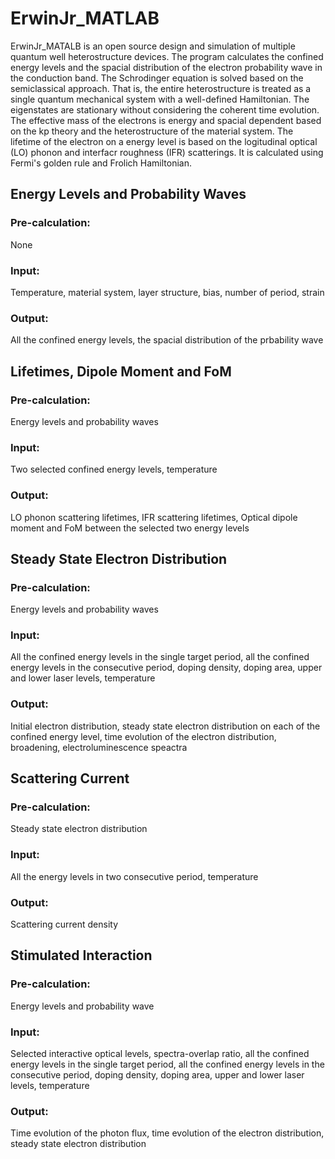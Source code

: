 # ErwinJr_MATLAB
ErwinJr_MATALB is an open source design and simulation of multiple quantum well heterostructure devices. 
The program calculates the confined energy levels and the spacial distribution of the electron probability 
wave in the conduction band. The Schrodinger equation is solved based on the semiclassical approach. 
That is, the entire heterostructure is treated as a single quantum mechanical system with a well-defined Hamiltonian. 
The eigenstates are stationary without considering the coherent time evolution. The effective mass of the 
electrons is energy and spacial dependent based on the kp theory and the heterostructure of the material system. 
The lifetime of the electron on a energy level is based on the logitudinal optical (LO) phonon and interfacr roughness 
(IFR) scatterings. It is calculated using Fermi's golden rule and Frolich Hamiltonian. 


## Energy Levels and Probability Waves
### Pre-calculation:
None
### Input:
Temperature, material system, layer structure, bias, number of period, strain 
### Output:
All the confined energy levels, the spacial distribution of the prbability wave


## Lifetimes, Dipole Moment and FoM
### Pre-calculation:
Energy levels and probability waves
### Input:
Two selected confined energy levels, temperature
### Output:
LO phonon scattering lifetimes, IFR scattering lifetimes, Optical dipole moment and FoM between the selected two energy levels


## Steady State Electron Distribution
### Pre-calculation:
Energy levels and probability waves
### Input:
All the confined energy levels in the single target period, all the confined energy levels in the consecutive period, 
doping density, doping area, upper and lower laser levels, temperature
### Output:
Initial electron distribution, steady state electron distribution on each of the confined energy level, 
time evolution of the electron distribution, broadening, electroluminescence speactra


## Scattering Current
### Pre-calculation:
Steady state electron distribution
### Input:
All the energy levels in two consecutive period, temperature
### Output:
Scattering current density


## Stimulated Interaction
### Pre-calculation:
Energy levels and probability wave
### Input:
Selected interactive optical levels, spectra-overlap ratio, all the confined energy levels in the single target period, all the confined energy levels in the consecutive period, doping density, doping area, upper and lower laser levels, temperature
### Output:
Time evolution of the photon flux, time evolution of the electron distribution, steady state electron distribution
